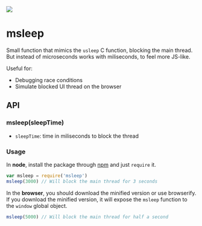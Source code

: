 <img src="http://rawgit.com/caiogondim/msleep/master/img/logo.svg">

# msleep

Small function that mimics the `usleep` C function, blocking the main thread.
But instead of microseconds works with miliseconds, to feel more JS-like.

Useful for:
- Debugging race conditions
- Simulate blocked UI thread on the browser

## API

### msleep(sleepTime)

- `sleepTime`: time in miliseconds to block the thread

### Usage

In **node**, install the package through [npm](https://www.npmjs.com/package/msleep) and just `require` it.
```js
var msleep = require('msleep')
msleep(3000) // Will block the main thread for 3 seconds
```

In the **browser**, you should download the minified version or use browserify.
If you download the minified version, it will expose the `msleep` function to
the `window` global object.
```js
msleep(5000) // Will block the main thread for half a second
```
